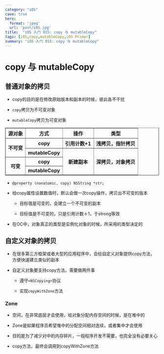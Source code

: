 ```yaml
---
category: "iOS"
cave: true
hero:
  format: 'jpeg'
  url: 'post/iOS.jpg'
title:  "iOS 入门 015: copy 与 mutableCopy"
tags: [iOS,copy,mutableCopy,iOS Primer]
summary: "iOS 入门 015: copy 与 mutableCopy"
---
```

# copy 与 mutableCopy
## 普通对象的拷贝

* copy的目的是在修改原始版本和副本的时候，彼此各不干扰

* `copy`拷贝为不可变对象

* `mutableCopy`拷贝为可变对象

<table border="1" class="table table-bordered table-striped table-condensed">
<tr>
<th>源对象</th>
<th>方式</th>
<th>操作</th>
<th>类型</th>
</tr>
<tr>
<th rowspan="2" colspan="1">不可变</th>
<th>copy</th>
<th>引用计数+1</th>
<th>浅拷贝，指针拷贝</th>
</tr>
<tr>
<th>mutableCopy</th>
<th rowspan="3" colspan="1">新建副本</th>
<th rowspan="3" colspan="1">深拷贝，对象拷贝</th>
</tr>
<tr>
<th rowspan="2" colspan="1">可变</th>
<th>copy</th>
</tr>
<tr>
<th>mutableCopy</th>
</tr>
</table>

* `@property (nonatomic, copy) NSString *str;`

* 给copy属性设置数值时，默认会做一次copy操作，拷贝出不可变的版本

	* 目标值是可变的，会建立一个不可变的副本

	* 目标值是不可变的，只是引用计数＋1，于strong等效

* 在OC中，对象真正的类型是实例化对象的时候，所采用的类型决定的

## 自定义对象的拷贝

* 在很多第三方框架或者大型的应用程序中，会给自定义对象提供copy方法，方便快速建立类似的副本

* 自定义对象要支持copy方法，需要做两件事

	* 遵守`<NSCopying>`协议

	* 实现`copyWithZone`方法

### Zone

* 空间，在非常底层才会使用，给对象分配内存空间的时候，是在堆中的

* Zone是如果程序员希望堆中的分配空间相对连续，或者集中才会使用

* 目的是为了减少对中的内存碎片，一般程序开发不需要，也完全没有必要关心

* copy方法，最终会调用到copyWithZone方法




